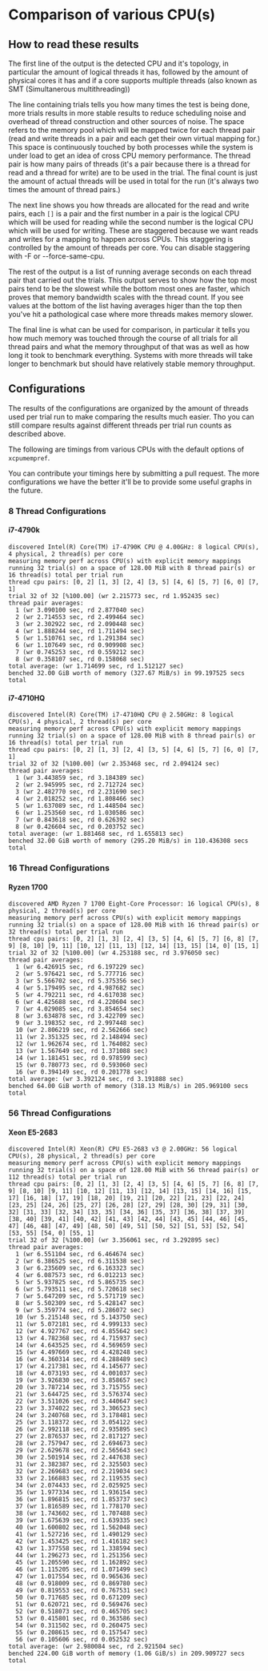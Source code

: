 # Comparison of various CPU(s)

## How to read these results

The first line of the output is the detected CPU and it's topology, in
particular the amount of logical threads it has, followed by the amount
of physical cores it has and if a core supports multiple threads (also
known as SMT (Simultanerous multithreading))

The line containing trials tells you how many times the test is being
done, more trials results in more stable results to reduce scheduling
noise and overhead of thread construction and other sources of noise.
The space refers to the memory pool which will be mapped twice for
each thread pair (read and write threads in a pair and each get their
own virtual mapping for.) This space is continuously touched by both
processes while the system is under load to get an idea of cross CPU
memory performance. The thread pair is how many pairs of threads (it's
a pair because there is a thread for read and a thread for write) are
to be used in the trial. The final count is just the amount of actual
threads will be used in total for the run (it's always two times the
amount of thread pairs.)

The next line shows you how threads are allocated for the read and
write pairs, each `[]` is a pair and the first number in a pair is the
logical CPU which will be used for reading while the second number is
the logical CPU which will be used for writing. These are staggered
because we want reads and writes for a mapping to happen across CPUs.
This staggering is controlled by the amount of threads per core. You
can disable staggering with -F or --force-same-cpu.

The rest of the output is a list of running average seconds on each
thread pair that carried out the trials. This output serves to show how
the top most pairs tend to be the slowest while the bottom most ones are
faster, which proves that memory bandwidth scales with the thread count.
If you see values at the bottom of the list having averages higer than
the top then you've hit a pathological case where more threads makes
memory slower.

The final line is what can be used for comparison, in particular it tells
you how much memory was touched through the course of all trials for
all thread pairs and what the memory throughput of that was as well as
how long it took to benchmark everything. Systems with more threads will
take longer to benchmark but should have relatively stable memory
throughput.

## Configurations

The results of the configurations are organized by the amount of threads
used per trial run to make comparing the results much easier. Tho
you can still compare results against different threads per trial run
counts as described above.

The following are timings from various CPUs with the default options
of `xcpumempref`.

You can contribute your timings here by submitting a pull request. The
more configurations we have the better it'll be to provide some useful
graphs in the future.

### 8 Thread Configurations

#### i7-4790k
```
discovered Intel(R) Core(TM) i7-4790K CPU @ 4.00GHz: 8 logical CPU(s), 4 physical, 2 thread(s) per core
measuring memory perf across CPU(s) with explicit memory mappings
running 32 trial(s) on a space of 128.00 MiB with 8 thread pair(s) or 16 thread(s) total per trial run
thread cpu pairs: [0, 2] [1, 3] [2, 4] [3, 5] [4, 6] [5, 7] [6, 0] [7, 1]
trial 32 of 32 [%100.00] (wr 2.215773 sec, rd 1.952435 sec)
thread pair averages:
  1 (wr 3.090100 sec, rd 2.877040 sec)
  2 (wr 2.714553 sec, rd 2.499464 sec)
  3 (wr 2.302922 sec, rd 2.090448 sec)
  4 (wr 1.888244 sec, rd 1.711494 sec)
  5 (wr 1.510761 sec, rd 1.291384 sec)
  6 (wr 1.107649 sec, rd 0.909908 sec)
  7 (wr 0.745253 sec, rd 0.559212 sec)
  8 (wr 0.358107 sec, rd 0.158068 sec)
total average: (wr 1.714699 sec, rd 1.512127 sec)
benched 32.00 GiB worth of memory (327.67 MiB/s) in 99.197525 secs total
```

#### i7-4710HQ
```
discovered Intel(R) Core(TM) i7-4710HQ CPU @ 2.50GHz: 8 logical CPU(s), 4 physical, 2 thread(s) per core
measuring memory perf across CPU(s) with explicit memory mappings
running 32 trial(s) on a space of 128.00 MiB with 8 thread pair(s) or 16 thread(s) total per trial run
thread cpu pairs: [0, 2] [1, 3] [2, 4] [3, 5] [4, 6] [5, 7] [6, 0] [7, 1]
trial 32 of 32 [%100.00] (wr 2.353468 sec, rd 2.094124 sec)
thread pair averages:
  1 (wr 3.443859 sec, rd 3.184389 sec)
  2 (wr 2.945995 sec, rd 2.712724 sec)
  3 (wr 2.482770 sec, rd 2.231690 sec)
  4 (wr 2.018252 sec, rd 1.808466 sec)
  5 (wr 1.637089 sec, rd 1.448504 sec)
  6 (wr 1.253560 sec, rd 1.030586 sec)
  7 (wr 0.843618 sec, rd 0.626392 sec)
  8 (wr 0.426604 sec, rd 0.203752 sec)
total average: (wr 1.881468 sec, rd 1.655813 sec)
benched 32.00 GiB worth of memory (295.20 MiB/s) in 110.436308 secs total
```

### 16 Thread Configurations

#### Ryzen 1700
```
discovered AMD Ryzen 7 1700 Eight-Core Processor: 16 logical CPU(s), 8 physical, 2 thread(s) per core
measuring memory perf across CPU(s) with explicit memory mappings
running 32 trial(s) on a space of 128.00 MiB with 16 thread pair(s) or 32 thread(s) total per trial run
thread cpu pairs: [0, 2] [1, 3] [2, 4] [3, 5] [4, 6] [5, 7] [6, 8] [7, 9] [8, 10] [9, 11] [10, 12] [11, 13] [12, 14] [13, 15] [14, 0] [15, 1]
trial 32 of 32 [%100.00] (wr 4.253188 sec, rd 3.976050 sec)
thread pair averages:
  1 (wr 6.426915 sec, rd 6.197229 sec)
  2 (wr 5.976421 sec, rd 5.777716 sec)
  3 (wr 5.566702 sec, rd 5.375356 sec)
  4 (wr 5.179495 sec, rd 4.987682 sec)
  5 (wr 4.792211 sec, rd 4.617038 sec)
  6 (wr 4.425688 sec, rd 4.220604 sec)
  7 (wr 4.029085 sec, rd 3.854654 sec)
  8 (wr 3.634878 sec, rd 3.422709 sec)
  9 (wr 3.198352 sec, rd 2.997448 sec)
  10 (wr 2.806219 sec, rd 2.562666 sec)
  11 (wr 2.351325 sec, rd 2.148494 sec)
  12 (wr 1.962674 sec, rd 1.764082 sec)
  13 (wr 1.567649 sec, rd 1.371088 sec)
  14 (wr 1.181451 sec, rd 0.978599 sec)
  15 (wr 0.780773 sec, rd 0.593060 sec)
  16 (wr 0.394149 sec, rd 0.201778 sec)
total average: (wr 3.392124 sec, rd 3.191888 sec)
benched 64.00 GiB worth of memory (318.13 MiB/s) in 205.969100 secs total
```

### 56 Thread Configurations

#### Xeon E5-2683
```
discovered Intel(R) Xeon(R) CPU E5-2683 v3 @ 2.00GHz: 56 logical CPU(s), 28 physical, 2 thread(s) per core
measuring memory perf across CPU(s) with explicit memory mappings
running 32 trial(s) on a space of 128.00 MiB with 56 thread pair(s) or 112 thread(s) total per trial run
thread cpu pairs: [0, 2] [1, 3] [2, 4] [3, 5] [4, 6] [5, 7] [6, 8] [7, 9] [8, 10] [9, 11] [10, 12] [11, 13] [12, 14] [13, 15] [14, 16] [15, 17] [16, 18] [17, 19] [18, 20] [19, 21] [20, 22] [21, 23] [22, 24] [23, 25] [24, 26] [25, 27] [26, 28] [27, 29] [28, 30] [29, 31] [30, 32] [31, 33] [32, 34] [33, 35] [34, 36] [35, 37] [36, 38] [37, 39] [38, 40] [39, 41] [40, 42] [41, 43] [42, 44] [43, 45] [44, 46] [45, 47] [46, 48] [47, 49] [48, 50] [49, 51] [50, 52] [51, 53] [52, 54] [53, 55] [54, 0] [55, 1]
trial 32 of 32 [%100.00] (wr 3.356061 sec, rd 3.292895 sec)
thread pair averages:
  1 (wr 6.551104 sec, rd 6.464674 sec)
  2 (wr 6.386525 sec, rd 6.311538 sec)
  3 (wr 6.235609 sec, rd 6.163323 sec)
  4 (wr 6.087573 sec, rd 6.012213 sec)
  5 (wr 5.937825 sec, rd 5.865735 sec)
  6 (wr 5.793511 sec, rd 5.720618 sec)
  7 (wr 5.647209 sec, rd 5.571719 sec)
  8 (wr 5.502309 sec, rd 5.428147 sec)
  9 (wr 5.359774 sec, rd 5.286072 sec)
  10 (wr 5.215148 sec, rd 5.143750 sec)
  11 (wr 5.072181 sec, rd 4.999133 sec)
  12 (wr 4.927767 sec, rd 4.855642 sec)
  13 (wr 4.782368 sec, rd 4.715937 sec)
  14 (wr 4.643525 sec, rd 4.569659 sec)
  15 (wr 4.497669 sec, rd 4.428248 sec)
  16 (wr 4.360314 sec, rd 4.288489 sec)
  17 (wr 4.217381 sec, rd 4.145677 sec)
  18 (wr 4.073193 sec, rd 4.001037 sec)
  19 (wr 3.926830 sec, rd 3.858657 sec)
  20 (wr 3.787214 sec, rd 3.715755 sec)
  21 (wr 3.644725 sec, rd 3.576374 sec)
  22 (wr 3.511026 sec, rd 3.440647 sec)
  23 (wr 3.374022 sec, rd 3.306523 sec)
  24 (wr 3.240768 sec, rd 3.178481 sec)
  25 (wr 3.118372 sec, rd 3.054122 sec)
  26 (wr 2.992118 sec, rd 2.935895 sec)
  27 (wr 2.876537 sec, rd 2.817127 sec)
  28 (wr 2.757947 sec, rd 2.694673 sec)
  29 (wr 2.629678 sec, rd 2.565643 sec)
  30 (wr 2.501914 sec, rd 2.447638 sec)
  31 (wr 2.382387 sec, rd 2.325503 sec)
  32 (wr 2.269683 sec, rd 2.219034 sec)
  33 (wr 2.166883 sec, rd 2.119535 sec)
  34 (wr 2.074433 sec, rd 2.025925 sec)
  35 (wr 1.977334 sec, rd 1.936154 sec)
  36 (wr 1.896815 sec, rd 1.853737 sec)
  37 (wr 1.816589 sec, rd 1.778170 sec)
  38 (wr 1.743602 sec, rd 1.707488 sec)
  39 (wr 1.675639 sec, rd 1.639335 sec)
  40 (wr 1.600802 sec, rd 1.562048 sec)
  41 (wr 1.527216 sec, rd 1.490129 sec)
  42 (wr 1.453425 sec, rd 1.416182 sec)
  43 (wr 1.377558 sec, rd 1.338594 sec)
  44 (wr 1.296273 sec, rd 1.251356 sec)
  45 (wr 1.205590 sec, rd 1.162892 sec)
  46 (wr 1.115205 sec, rd 1.071499 sec)
  47 (wr 1.017554 sec, rd 0.965636 sec)
  48 (wr 0.918009 sec, rd 0.869780 sec)
  49 (wr 0.819553 sec, rd 0.767531 sec)
  50 (wr 0.717685 sec, rd 0.671209 sec)
  51 (wr 0.620721 sec, rd 0.569476 sec)
  52 (wr 0.518073 sec, rd 0.465705 sec)
  53 (wr 0.415801 sec, rd 0.363586 sec)
  54 (wr 0.311502 sec, rd 0.260475 sec)
  55 (wr 0.208615 sec, rd 0.157547 sec)
  56 (wr 0.105606 sec, rd 0.052532 sec)
total average: (wr 2.980084 sec, rd 2.921504 sec)
benched 224.00 GiB worth of memory (1.06 GiB/s) in 209.909727 secs total
```
